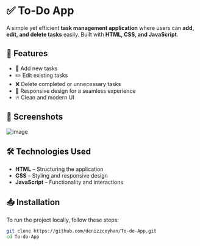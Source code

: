 # ✅ To-Do App

A simple yet efficient **task management application** where users can **add, edit, and delete tasks** easily. Built with **HTML, CSS, and JavaScript**.

## 🌟 Features
- 📝 Add new tasks  
- ✏️ Edit existing tasks  
- ❌ Delete completed or unnecessary tasks  
- 🎨 Responsive design for a seamless experience  
- 🔥 Clean and modern UI  

## 📸 Screenshots  
![image](https://github.com/user-attachments/assets/62b3e663-fe58-4650-a347-af43482206e5)


## 🛠️ Technologies Used
- **HTML** – Structuring the application  
- **CSS** – Styling and responsive design  
- **JavaScript** – Functionality and interactions  

## 📥 Installation  
To run the project locally, follow these steps:  

```sh
git clone https://github.com/denizzceyhan/To-do-App.git
cd To-do-App

